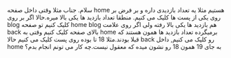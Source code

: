 سلام.
جناب مثلا وقتی داخل صفحه home هستیم مثلا یه تعداد بازدیدی داره و بر فرض بر روی یکی از پست ها کلیک می کنیم. منطقا تعداد بازدید ها یکی بالا میره.حالا اگر بر روی blog کلیک کنیم تو صفحه home blog هم بازدید ها یکی بالا رفته ولی اگر روی علامت back بالای صفحه کلیک کنیم وقتی به home برمیگرده تعداد بازدید ها همون هستند که قبلا بودند.مثلا 18 تا بوده روی پست کلیک می کنیم حالا back رو کلیک می کنیم, داخل home به جای 19 همون 18 رو نشون میده که معقول نیست.چه کار می تونم انجام بدم؟
